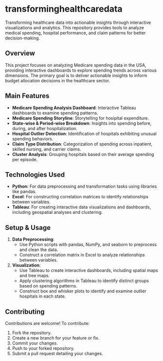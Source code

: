 # transforminghealthcaredata
Transforming healthcare data into actionable insights through interactive visualizations and analytics. This repository provides tools to analyze medical spending, hospital performance, and claim patterns for better decision-making.


## Overview
This project focuses on analyzing Medicare spending data in the USA, providing interactive dashboards to explore spending trends across various dimensions. The primary goal is to deliver actionable insights to inform budget allocation decisions in the healthcare sector.

## Main Features
- **Medicare Spending Analysis Dashboard**: Interactive Tableau dashboards to examine spending patterns.
- **Medicare Spending Storyline**: Storytelling for hosipital expenditure.
- **State-wise & Period-wise Breakdown**: Insights into spending before, during, and after hospitalization.
- **Hospital Outlier Detection**: Identification of hospitals exhibiting unusual spending behaviors.
- **Claim Type Distribution**: Categorization of spending across inpatient, skilled nursing, and carrier claims.
- **Cluster Analysis**: Grouping hospitals based on their average spending per episode.


## Technologies Used
- **Python**: For data preprocessing and transformation tasks using libraries like pandas.
- **Excel**: For constructing correlation matrices to identify relationships between variables.
- **Tableau**: For creating interactive data visualizations and dashboards, including geospatial analyses and clustering.

## Setup & Usage
1. **Data Preprocessing**:
    - Use Python scripts with pandas, NumPy, and seaborn to preprocess and clean the data.
    - Construct a correlation matrix in Excel to analyze relationships between variables.
2. **Visualization**:
    - Use Tableau to create interactive dashboards, including spatial maps and tree maps.
    - Apply clustering algorithms in Tableau to identify distinct groups based on spending patterns.
    - Construct box and whisker plots to identify and examine outlier hospitals in each state.
  
## Contributing
Contributions are welcome! To contribute:
1. Fork the repository.
2. Create a new branch for your feature or fix.
3. Commit your changes.
4. Push to your forked repository.
5. Submit a pull request detailing your changes.
